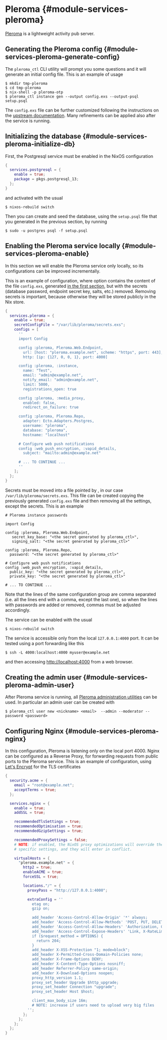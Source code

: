 # Pleroma {#module-services-pleroma}

[Pleroma](https://pleroma.social/) is a lightweight activity pub server.

## Generating the Pleroma config {#module-services-pleroma-generate-config}

The `pleroma_ctl` CLI utility will prompt you some questions and it will generate an initial config file. This is an example of usage
```ShellSession
$ mkdir tmp-pleroma
$ cd tmp-pleroma
$ nix-shell -p pleroma-otp
$ pleroma_ctl instance gen --output config.exs --output-psql setup.psql
```

The `config.exs` file can be further customized following the instructions on the [upstream documentation](https://docs-develop.pleroma.social/backend/configuration/cheatsheet/). Many refinements can be applied also after the service is running.

## Initializing the database {#module-services-pleroma-initialize-db}

First, the Postgresql service must be enabled in the NixOS configuration
```nix
{
  services.postgresql = {
    enable = true;
    package = pkgs.postgresql_13;
  };
}
```
and activated with the usual
```ShellSession
$ nixos-rebuild switch
```

Then you can create and seed the database, using the `setup.psql` file that you generated in the previous section, by running
```ShellSession
$ sudo -u postgres psql -f setup.psql
```

## Enabling the Pleroma service locally {#module-services-pleroma-enable}

In this section we will enable the Pleroma service only locally, so its configurations can be improved incrementally.

This is an example of configuration, where [](#opt-services.pleroma.configs) option contains the content of the file `config.exs`, generated [in the first section](#module-services-pleroma-generate-config), but with the secrets (database password, endpoint secret key, salts, etc.) removed. Removing secrets is important, because otherwise they will be stored publicly in the Nix store.
```nix
{
  services.pleroma = {
    enable = true;
    secretConfigFile = "/var/lib/pleroma/secrets.exs";
    configs = [
      ''
      import Config

      config :pleroma, Pleroma.Web.Endpoint,
        url: [host: "pleroma.example.net", scheme: "https", port: 443],
        http: [ip: {127, 0, 0, 1}, port: 4000]

      config :pleroma, :instance,
        name: "Test",
        email: "admin@example.net",
        notify_email: "admin@example.net",
        limit: 5000,
        registrations_open: true

      config :pleroma, :media_proxy,
        enabled: false,
        redirect_on_failure: true

      config :pleroma, Pleroma.Repo,
        adapter: Ecto.Adapters.Postgres,
        username: "pleroma",
        database: "pleroma",
        hostname: "localhost"

      # Configure web push notifications
      config :web_push_encryption, :vapid_details,
        subject: "mailto:admin@example.net"

      # ... TO CONTINUE ...
      ''
    ];
  };
}
```

Secrets must be moved into a file pointed by [](#opt-services.pleroma.secretConfigFile), in our case `/var/lib/pleroma/secrets.exs`. This file can be created copying the previously generated `config.exs` file and then removing all the settings, except the secrets. This is an example
```
# Pleroma instance passwords

import Config

config :pleroma, Pleroma.Web.Endpoint,
   secret_key_base: "<the secret generated by pleroma_ctl>",
   signing_salt: "<the secret generated by pleroma_ctl>"

config :pleroma, Pleroma.Repo,
  password: "<the secret generated by pleroma_ctl>"

# Configure web push notifications
config :web_push_encryption, :vapid_details,
  public_key: "<the secret generated by pleroma_ctl>",
  private_key: "<the secret generated by pleroma_ctl>"

# ... TO CONTINUE ...
```
Note that the lines of the same configuration group are comma separated (i.e. all the lines end with a comma, except the last one), so when the lines with passwords are added or removed, commas must be adjusted accordingly.

The service can be enabled with the usual
```ShellSession
$ nixos-rebuild switch
```

The service is accessible only from the local `127.0.0.1:4000` port. It can be tested using a port forwarding like this
```ShellSession
$ ssh -L 4000:localhost:4000 myuser@example.net
```
and then accessing <http://localhost:4000> from a web browser.

## Creating the admin user {#module-services-pleroma-admin-user}

After Pleroma service is running, all [Pleroma administration utilities](https://docs-develop.pleroma.social/) can be used. In particular an admin user can be created with
```ShellSession
$ pleroma_ctl user new <nickname> <email>  --admin --moderator --password <password>
```

## Configuring Nginx {#module-services-pleroma-nginx}

In this configuration, Pleroma is listening only on the local port 4000. Nginx can be configured as a Reverse Proxy, for forwarding requests from public ports to the Pleroma service. This is an example of configuration, using
[Let's Encrypt](https://letsencrypt.org/) for the TLS certificates
```nix
{
  security.acme = {
    email = "root@example.net";
    acceptTerms = true;
  };

  services.nginx = {
    enable = true;
    addSSL = true;

    recommendedTlsSettings = true;
    recommendedOptimisation = true;
    recommendedGzipSettings = true;

    recommendedProxySettings = false;
    # NOTE: if enabled, the NixOS proxy optimizations will override the Pleroma
    # specific settings, and they will enter in conflict.

    virtualHosts = {
      "pleroma.example.net" = {
        http2 = true;
        enableACME = true;
        forceSSL = true;

        locations."/" = {
          proxyPass = "http://127.0.0.1:4000";

          extraConfig = ''
            etag on;
            gzip on;

            add_header 'Access-Control-Allow-Origin' '*' always;
            add_header 'Access-Control-Allow-Methods' 'POST, PUT, DELETE, GET, PATCH, OPTIONS' always;
            add_header 'Access-Control-Allow-Headers' 'Authorization, Content-Type, Idempotency-Key' always;
            add_header 'Access-Control-Expose-Headers' 'Link, X-RateLimit-Reset, X-RateLimit-Limit, X-RateLimit-Remaining, X-Request-Id' always;
            if ($request_method = OPTIONS) {
              return 204;
            }
            add_header X-XSS-Protection "1; mode=block";
            add_header X-Permitted-Cross-Domain-Policies none;
            add_header X-Frame-Options DENY;
            add_header X-Content-Type-Options nosniff;
            add_header Referrer-Policy same-origin;
            add_header X-Download-Options noopen;
            proxy_http_version 1.1;
            proxy_set_header Upgrade $http_upgrade;
            proxy_set_header Connection "upgrade";
            proxy_set_header Host $host;

            client_max_body_size 16m;
            # NOTE: increase if users need to upload very big files
          '';
        };
      };
    };
  };
}
```

